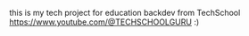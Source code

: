 this is my tech project for education backdev from TechSchool https://www.youtube.com/@TECHSCHOOLGURU
:)

